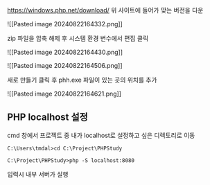 
https://windows.php.net/download/ 
위 사이트에 들어가 맞는 버전을 다운


![[Pasted image 20240822164332.png]]


zip 파일을 압축 해제 후 시스템 환경 변수에서  편집 클릭

![[Pasted image 20240822164430.png]]



![[Pasted image 20240822164506.png]]

새로 만들기 클릭 후  phh.exe 파일이 있는 곳의 위치를 추가


![[Pasted image 20240822164621.png]]



## PHP localhost 설정

cmd 창에서 프로젝트 중 내가 localhost로 설정하고 싶은 디렉토리로 이동 


```
C:\Users\tmdal>cd C:\Project\PHPStudy
```


```
C:\Project\PHPStudy>php -S localhost:8080
```

입력시 내부 서버가 실행

